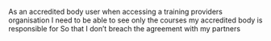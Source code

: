 As an accredited body user when accessing a training providers organisation
I need to be able to see only the courses my accredited body is responsible for
So that I don’t breach the agreement with my partners
